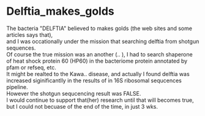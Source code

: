 # Delftia_makes_golds


The bacteria "DELFTIA" believed to makes golds (the web sites and some articles says that), <br>
and I was occationally under the mission that searching delftia from shotgun sequences.<br>
Of course the true mission was an another (.. ), I had to search shaperone of heat shock protein 60 (HP60) in the bacteriome protein annotated by pfam or refseq, etc.<br>
It might be realted to the Kawa.. disease, and actually I found delftia was increased siginificantlly in the results of in 16S ribosomal sequcences pipeline.<br>
However the shotgun sequcencing result was FALSE.<br>
I would continue to support that(her) research until that will becomes true, but I could not becuase of the end of the time, in just 3 wks.<br>
